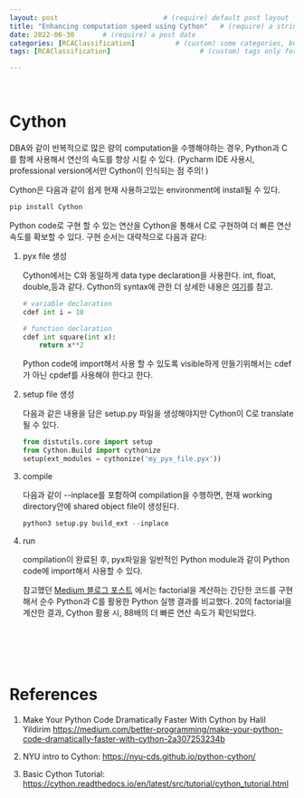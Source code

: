 ```yaml
---
layout: post                          # (require) default post layout
title: "Enhancing computation speed using Cython"   # (require) a string title
date: 2022-06-30       # (require) a post date
categories: [RCAClassification]          # (custom) some categories, but make sure these categories already exists inside path of `category/`
tags: [RCAClassification]                      # (custom) tags only for meta `property="article:tag"`

---
```


<br>

# Cython

DBA와 같이 반복적으로 많은 량의 computation을 수행해야하는 경우, Python과 C를 함께 사용해서 연산의 속도를 향상 시킬 수 있다. (Pycharm IDE 사용시, professional version에서만 Cython이 인식되는 점 주의! )

Cython은 다음과 같이 쉽게 현재 사용하고있는 environment에 install될 수 있다.

```python
pip install Cython
```

Python code로 구현 할 수 있는 연산을 Cython을 통해서 C로 구현하여 더 빠른 연산 속도를 확보할 수 있다. 구현 순서는 대략적으로 다음과 같다:

1. pyx file 생성

   Cython에서는 C와 동일하게 data type declaration을 사용한다. int, float, double,등과 같다. Cython의 syntax에 관한 더 상세한 내용은 [여기](https://nyu-cds.github.io/python-cython/01-syntax/)를 참고.

   ```python
   # variable declaration
   cdef int i = 10
   
   # function declaration
   cdef int square(int x):
       return x**2
   ```

   Python code에 import해서 사용 할 수 있도록 visible하게 만들기위해서는 cdef가 아닌 cpdef를 사용해야 한다고 한다. 

   

2. setup file 생성

   다음과 같은 내용을 담은 setup.py 파일을 생성해야지만 Cython이 C로 translate될 수 있다.

   ```python
   from distutils.core import setup
   from Cython.Build import cythonize
   setup(ext_modules = cythonize('my_pyx_file.pyx'))
   ```

   

3. compile

   다음과 같이 --inplace를 포함하여 compilation을 수행하면, 현재 working directory안에 shared object file이 생성된다.

   ```python
   python3 setup.py build_ext --inplace
   ```

   

4. run

   compilation이 완료된 후, pyx파일을 일반적인 Python module과 같이 Python code에 import해서 사용할 수 있다. 

   참고했던 [Medium 블로그 포스트](https://betterprogramming.pub/make-your-python-code-dramatically-faster-with-cython-2a307253234b) 에서는 factorial을 계산하는 간단한 코드를 구현해서 순수 Python과 C를 활용한 Python 실행 결과를 비교했다.  20의 factorial을 계산한 결과, Cython 활용 시, 88배의 더 빠른 연산 속도가 확인되었다.

​	

<br>

<br>

# References

1. Make Your Python Code Dramatically Faster With Cython by Halil Yildirim https://medium.com/better-programming/make-your-python-code-dramatically-faster-with-cython-2a307253234b

1. NYU intro to Cython: https://nyu-cds.github.io/python-cython/

1. Basic Cython Tutorial: https://cython.readthedocs.io/en/latest/src/tutorial/cython_tutorial.html
